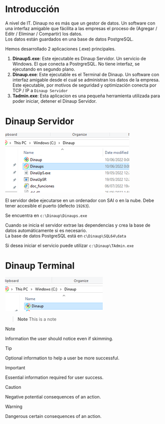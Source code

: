 




# Introducción
A nivel de IT. Dinaup no es más que un gestor de datos. Un software con una interfaz amigable que fácilita a las empresas el proceso de (Agregar / Editr / Eliminar / Compartir) los datos. \
Los datos están guardados en una base de datos PostgreSQL.

Hemos desarrollado 2 aplicaciones (.exe) principales.
1. **DinaupS.exe**: Este ejecutable es Dinaup Servidor. Un servicio de Windows. El que conecta a PostrgreSQL. No tiene interfaz, se ejecutando en segundo plano.
1. **Dinaup.exe**: Este ejecutable es el Terminal de Dinaup. Un software con interfaz amigable desde el cual se administran los datos de la empresa. Este ejecutable, por motivos de seguridad y optimización conecta por TCP / IP a `Dinaup Servidor`
1. **Tadmin.exe**: Esta aplicacion es una pequeña herramienta utilizada para poder iniciar, detener el Dinaup Servidor.


# Dinaup Servidor

![](/imagenes/Captura_DinaupServidor.PNG)

El servidor debe ejecutarse en un ordenador con SAI o en la nube. Debe tener accesible el puerto (defecto `19263`).

Se encuentra en `c:\Dinaup\Dinaups.exe`

Cuando se inicia el servidor extrae las dependencias y crea la base de datos automáticamente si es necesario.\
La base de datos PostgreSQL está en `c\Dinaup\SQL64\data`

Si desea iniciar el servicio puede utilizar  `c:\Dinaup\TAdmin.exe`



# Dinaup Terminal

![](/imagenes/Captura_DinaupTerminal.PNG)




> **Note** 
> This is a note


> [!NOTE]
> Information the user should notice even if skimming.

> [!TIP]
> Optional information to help a user be more successful.

> [!IMPORTANT]
> Essential information required for user success.

> [!CAUTION]
> Negative potential consequences of an action.

> [!WARNING]
> Dangerous certain consequences of an action.
